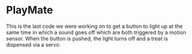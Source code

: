 # PlayMate
This is the last code we were working on to get a button to light up at the same time in which a sound goes off which are both triggered by a motion sensor. When the button is pushed, the light turns off and a treat is dispensed via a servo.
